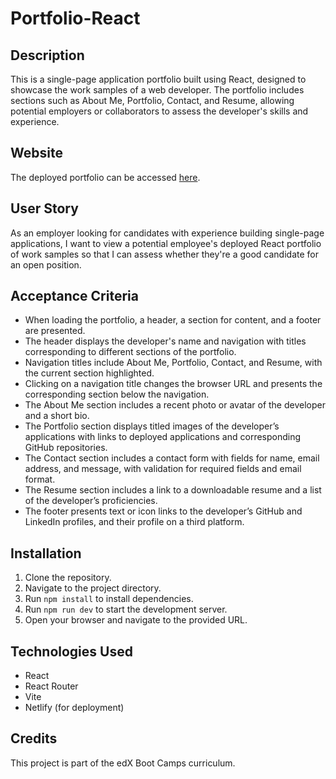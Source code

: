# Portfolio-React

## Description

This is a single-page application portfolio built using React, designed to showcase the work samples of a web developer. The portfolio includes sections such as About Me, Portfolio, Contact, and Resume, allowing potential employers or collaborators to assess the developer's skills and experience.

## Website

The deployed portfolio can be accessed [here](https://devan-ash-portfolio.netlify.app).

## User Story

As an employer looking for candidates with experience building single-page applications, I want to view a potential employee's deployed React portfolio of work samples so that I can assess whether they're a good candidate for an open position.

## Acceptance Criteria

- When loading the portfolio, a header, a section for content, and a footer are presented.
- The header displays the developer's name and navigation with titles corresponding to different sections of the portfolio.
- Navigation titles include About Me, Portfolio, Contact, and Resume, with the current section highlighted.
- Clicking on a navigation title changes the browser URL and presents the corresponding section below the navigation.
- The About Me section includes a recent photo or avatar of the developer and a short bio.
- The Portfolio section displays titled images of the developer’s applications with links to deployed applications and corresponding GitHub repositories.
- The Contact section includes a contact form with fields for name, email address, and message, with validation for required fields and email format.
- The Resume section includes a link to a downloadable resume and a list of the developer’s proficiencies.
- The footer presents text or icon links to the developer’s GitHub and LinkedIn profiles, and their profile on a third platform.

## Installation

1. Clone the repository.
2. Navigate to the project directory.
3. Run `npm install` to install dependencies.
4. Run `npm run dev` to start the development server.
5. Open your browser and navigate to the provided URL.

## Technologies Used

- React
- React Router
- Vite
- Netlify (for deployment)

## Credits

This project is part of the edX Boot Camps curriculum.

